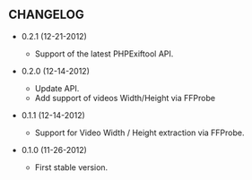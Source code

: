 CHANGELOG
---------

* 0.2.1 (12-21-2012)

  * Support of the latest PHPExiftool API.

* 0.2.0 (12-14-2012)

  * Update API.
  * Add support of videos Width/Height via FFProbe

* 0.1.1 (12-14-2012)

  * Support for Video Width / Height extraction via FFProbe. 

* 0.1.0 (11-26-2012)
  
  * First stable version.

